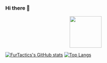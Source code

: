 ### Hi there 👋

<div id="header" align="center">
  <img src="https://media.giphy.com/media/M9gbBd9nbDrOTu1Mqx/giphy.gif" width="100"/>
</div>

[![FurTactics's GitHub stats](https://github-readme-stats.vercel.app/api?username=FurTactics&show_icons=true&bg_color=00000000&card_width=400px&hide_border=true)]()
[![Top Langs](https://github-readme-stats.vercel.app/api/top-langs/?username=FurTactics&layout=donut&show_icons=true&bg_color=00000000&card_width=400px&hide_border=true)]()


<!--
**FurTactics/FurTactics** is a ✨ _special_ ✨ repository because its `README.md` (this file) appears on your GitHub profile.

Here are some ideas to get you started:

- 🔭 I’m currently working on ...
- 🌱 I’m currently learning ...
- 👯 I’m looking to collaborate on ...
- 🤔 I’m looking for help with ...
- 💬 Ask me about ...
- 📫 How to reach me: ...
- 😄 Pronouns: ...
- ⚡ Fun fact: ...
-->
